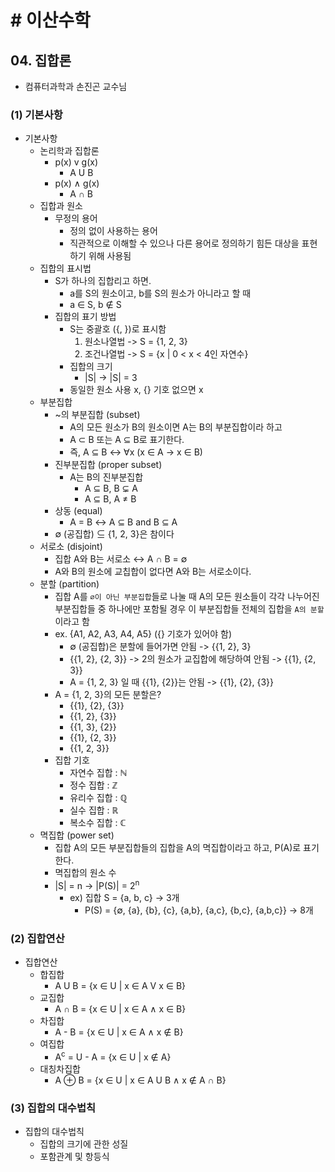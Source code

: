 # # 이산수학

## 04. 집합론

- 컴퓨터과학과 손진곤 교수님

### (1) 기본사항

- 기본사항
    - 논리학과 집합론
        - p(x) v g(x)
            - A U B
        - p(x) ∧ g(x)
            - A ∩ B
    - 집합과 원소
        - 무정의 용어
            - 정의 없이 사용하는 용어
            - 직관적으로 이해할 수 있으나 다른 용어로 정의하기 힘든 대상을 표현하기 위해 사용됨
    - 집합의 표시법
        - S가 하나의 집합리고 하면.
            - a를 S의 원소이고, b를 S의 원소가 아니라고 할 때
            - a ∈ S, b ∉ S
        - 집합의 표기 방법
            - S는 중괄호 ({, })로 표시함
                1. 원소나열법 -> S = {1, 2, 3}
                2. 조건나열법 -> S = {x | 0 < x < 4인 자연수}
            - 집합의 크기
                - |S| -> |S| = 3
            - 동일한 원소 사용 x, {} 기호 없으면 x
    - 부분집합
        - ~의 부분집합 (subset)
            - A의 모든 원소가 B의 원소이면 A는 B의 부분집합이라 하고
            - A ⊂ B 또는 A ⊆ B로 표기한다.
            - 즉, A ⊆ B <-> ∀x (x ∈ A -> x ∈ B)
        - 진부분집합 (proper subset)
            - A는 B의 진부분집합
                - A ⊆ B, B ⊊ A
                - A ⊆ B, A ≠ B
        - 상동 (equal)
            - A = B ↔ A ⊆ B and B ⊆ A
        - ∅ (공집합) ⊆ {1, 2, 3}은 참이다
    - 서로소 (disjoint)
        - 집합 A와 B는 서로소 ↔ A ∩ B = ∅
        - A와 B의 원소에 교칩합이 없다면 A와 B는 서로소이다.
    - 분할 (partition)
        - 집합 A를 `∅이 아닌 부분집합`들로 나눌 때 A의 모든 원소들이 각각 나누어진 부분집합들 중 하나에만 포함될 경우 이 부분집합들 전체의 집합을 `A의 분할`이라고 함
        - ex. {A1, A2, A3, A4, A5} ({} 기호가 있어야 함)
            - ∅ (공집합)은 분할에 들어가면 안됨 -> {{1, 2}, 3}
            - {{1, 2}, {2, 3}} -> 2의 원소가 교집합에 해당하여 안됨 -> {{1}, {2, 3}}
            - A = {1, 2, 3} 일 때 {{1}, {2}}는 안됨 -> {{1}, {2}, {3}}
        - A = {1, 2, 3}의 모든 분할은?
            - {{1}, {2}, {3}}
            - {{1, 2}, {3}}
            - {{1, 3}, {2}}
            - {{1}, {2, 3}}
            - {{1, 2, 3}}
        - 집합 기호
            - 자연수 집합 : ℕ
            - 정수 집합 : ℤ
            - 유리수 집합 : ℚ
            - 실수 집합 : ℝ
            - 복소수 집합 : ℂ
    - 멱집합 (power set)
        - 집합 A의 모든 부분집합들의 집합을 A의 멱집합이라고 하고, P(A)로 표기한다.
        - 멱집합의 원소 수
        - |S| = n -> |P(S)| = 2<sup>n</sup>
            - ex) 집합 S = {a, b, c} -> 3개
                - P(S) = {∅, {a}, {b}, {c}, {a,b}, {a,c}, {b,c}, {a,b,c}} -> 8개

### (2) 집합연산

- 집합연산
    - 합집합
        - A U B = {x ∈ U | x ∈ A V x ∈ B}
    - 교집합
        - A ∩ B = {x ∈ U | x ∈ A ∧ x ∈ B}
    - 차집합
        - A - B = {x ∈ U | x ∈ A ∧ x ∉ B}
    - 여집합
        - A<sup>c</sup> = U - A = {x ∈ U | x ∉ A}
    - 대칭차집합
        - A ⊕ B = {x ∈ U | x ∈ A U B ∧ x ∉ A ∩ B}

### (3) 집합의 대수법칙

- 집합의 대수법칙
    - 집합의 크기에 관한 성질
    - 포함관계 및 항등식
